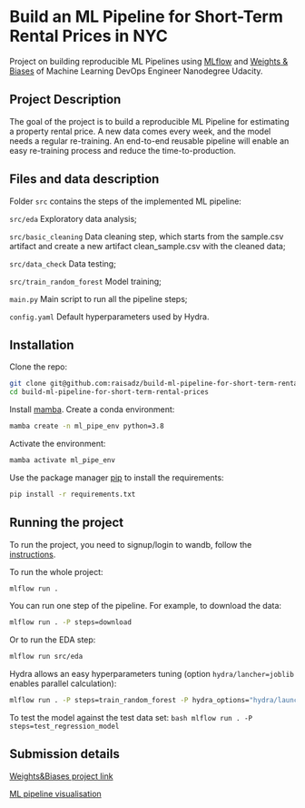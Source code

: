 # Build an ML Pipeline for Short-Term Rental Prices in NYC
Project on building reproducible ML Pipelines using [MLflow](https://mlflow.org) and [Weights & Biases](https://wandb.ai) of Machine Learning DevOps Engineer Nanodegree Udacity.

## Project Description
The goal of the project is to build a reproducible ML Pipeline for estimating a property rental price. A new data comes every week, and the model needs a regular re-training. An end-to-end reusable pipeline will enable an easy re-training process and reduce the time-to-production.

## Files and data description
Folder `src` contains the steps of the implemented ML pipeline:

`src/eda` Exploratory data analysis;

`src/basic_cleaning` Data cleaning step, which starts from the sample.csv artifact and create a new artifact clean_sample.csv with the cleaned data;

`src/data_check` Data testing;

`src/train_random_forest` Model training;

`main.py` Main script to run all the pipeline steps;

`config.yaml` Default hyperparameters used by Hydra.

## Installation
Clone the repo:

```bash
git clone git@github.com:raisadz/build-ml-pipeline-for-short-term-rental-prices.git
cd build-ml-pipeline-for-short-term-rental-prices
```

Install [mamba](https://pypi.org/project/mamba/).
Create a conda environment:

```bash
mamba create -n ml_pipe_env python=3.8
```

Activate the environment:

```bash
mamba activate ml_pipe_env
```

Use the package manager [pip](https://pip.pypa.io/en/stable/) to install the requirements:
```bash
pip install -r requirements.txt
```

## Running the project
To run the project, you need to signup/login to wandb, follow the [instructions](https://docs.wandb.ai/quickstart).

To run the whole project:
```bash
mlflow run .
```

You can run one step of the pipeline. For example, to download the data:
```bash
mlflow run . -P steps=download
```
Or to run the EDA step:
```bash
mlflow run src/eda
```
Hydra allows an easy hyperparameters tuning (option `hydra/lancher=joblib` enables parallel calculation):
```bash
mlflow run . -P steps=train_random_forest -P hydra_options="hydra/launcher=joblib modeling.max_tfidf_features=10,15,30 modeling.random_forest.max_features=0.1,0.33,0.5,0.75,1 -m"
```

To test the model against the test data set:
``bash
mlflow run . -P steps=test_regression_model
``
## Submission details

[Weights&Biases project link](https://wandb.ai/raisadz/nyc_airbnb/overview?workspace=user-raisadz)

[ML pipeline visualisation](https://wandb.ai/raisadz/nyc_airbnb/artifacts/model_export/random_forest_export/8bc6ea5aded0026ecea7/lineage)

 



